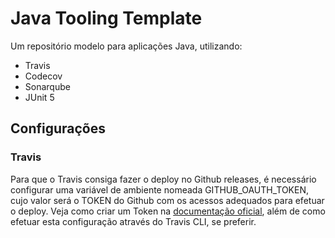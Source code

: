 # Java Tooling Template

Um repositório modelo para aplicações Java, utilizando:

- Travis
- Codecov
- Sonarqube
- JUnit 5


## Configurações

### Travis

Para que o Travis consiga fazer o deploy no Github releases, é necessário configurar uma variável de ambiente nomeada GITHUB_OAUTH_TOKEN, cujo valor será o TOKEN do Github com os acessos adequados para efetuar o deploy. Veja como criar um Token na [documentação oficial](https://docs.travis-ci.com/user/deployment/releases/), além de como efetuar esta configuração através do Travis CLI, se preferir.
